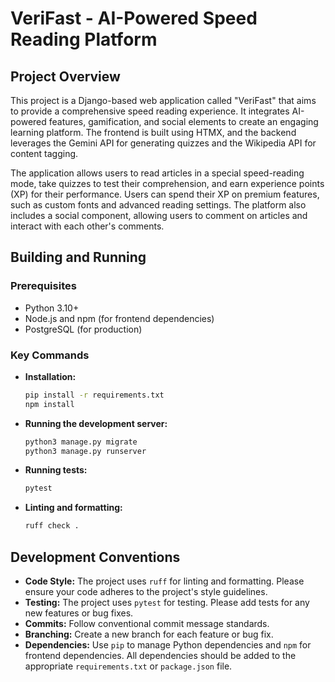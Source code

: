 # VeriFast - AI-Powered Speed Reading Platform

## Project Overview

This project is a Django-based web application called "VeriFast" that aims to provide a comprehensive speed reading experience. It integrates AI-powered features, gamification, and social elements to create an engaging learning platform. The frontend is built using HTMX, and the backend leverages the Gemini API for generating quizzes and the Wikipedia API for content tagging.

The application allows users to read articles in a special speed-reading mode, take quizzes to test their comprehension, and earn experience points (XP) for their performance. Users can spend their XP on premium features, such as custom fonts and advanced reading settings. The platform also includes a social component, allowing users to comment on articles and interact with each other's comments.

## Building and Running

### Prerequisites

*   Python 3.10+
*   Node.js and npm (for frontend dependencies)
*   PostgreSQL (for production)

### Key Commands

*   **Installation:**
    ```bash
    pip install -r requirements.txt
    npm install
    ```
*   **Running the development server:**
    ```bash
    python3 manage.py migrate
    python3 manage.py runserver
    ```
*   **Running tests:**
    ```bash
    pytest
    ```
*   **Linting and formatting:**
    ```bash
    ruff check .
    ```

## Development Conventions

*   **Code Style:** The project uses `ruff` for linting and formatting. Please ensure your code adheres to the project's style guidelines.
*   **Testing:** The project uses `pytest` for testing. Please add tests for any new features or bug fixes.
*   **Commits:** Follow conventional commit message standards.
*   **Branching:** Create a new branch for each feature or bug fix.
*   **Dependencies:** Use `pip` to manage Python dependencies and `npm` for frontend dependencies. All dependencies should be added to the appropriate `requirements.txt` or `package.json` file.
